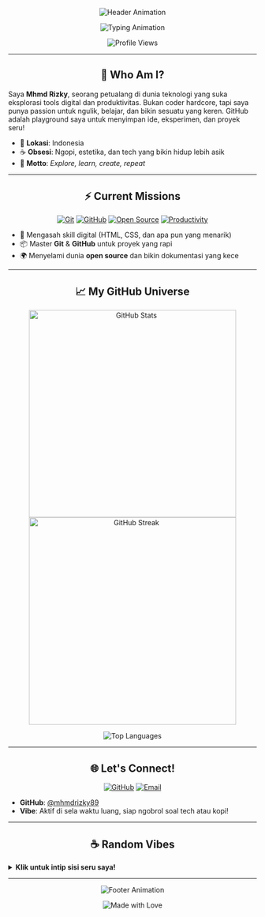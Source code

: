 <p align="center">
  <img src="https://capsule-render.vercel.app/api?type=waving&color=gradient&height=250§ion=header&text=Hey,%20I'm%20Mhmd%20Rizky!&fontSize=60&fontAlignY=40&animation=twitching&fontColor=ffffff" alt="Header Animation" onerror="this.style.display='none'" />
</p>

<p align="center">
  <img src="https://readme-typing-svg.demolab.com?font=Orbitron&weight=600&size=30&pause=800&color=00D4FF&background=0A0A0A00¢er=true&vCenter=true&width=550&lines=Tech%20Wanderer%20%7C%20Digital%20Dreamer;Crafting%20Cool%20Stuff%20%26%20Learning%20Daily" alt="Typing Animation" onerror="this.style.display='none'" />
</p>

<p align="center">
  <img src="https://komarev.com/ghpvc/?username=mhmdrizky89&style=flat-square&color=00D4FF&label=Profile+Views" alt="Profile Views" onerror="this.style.display='none'" />
</p>

---

<h2 align="center">🌌 Who Am I?</h2>

Saya **Mhmd Rizky**, seorang petualang di dunia teknologi yang suka eksplorasi tools digital dan produktivitas. Bukan coder hardcore, tapi saya punya passion untuk ngulik, belajar, dan bikin sesuatu yang keren. GitHub adalah playground saya untuk menyimpan ide, eksperimen, dan proyek seru!

- 📍 **Lokasi**: Indonesia
- ☕ **Obsesi**: Ngopi, estetika, dan tech yang bikin hidup lebih asik
- 🚀 **Motto**: *Explore, learn, create, repeat*

---

<h2 align="center">⚡️ Current Missions</h2>

<p align="center">
  <a href="#"><img src="https://img.shields.io/badge/Git-181717?style=for-the-badge&logo=git&logoColor=FF4C4C&labelColor=0A0A0A" alt="Git" /></a>
  <a href="#"><img src="https://img.shields.io/badge/GitHub-181717?style=for-the-badge&logo=github&logoColor=00D4FF&labelColor=0A0A0A" alt="GitHub" /></a>
  <a href="#"><img src="https://img.shields.io/badge/Open%20Source-3DA639?style=for-the-badge&logo=opensourceinitiative&logoColor=FFFFFF&labelColor=0A0A0A" alt="Open Source" /></a>
  <a href="#"><img src="https://img.shields.io/badge/Productivity-FF6C37?style=for-the-badge&logo=notion&logoColor=FFFFFF&labelColor=0A0A0A" alt="Productivity" /></a>
</p>

- 🧠 Mengasah skill digital (HTML, CSS, dan apa pun yang menarik)
- 📦 Master **Git** & **GitHub** untuk proyek yang rapi
- 🌍 Menyelami dunia **open source** dan bikin dokumentasi yang kece

---

<h2 align="center">📈 My GitHub Universe</h2>

<p align="center">
  <img src="https://github-readme-stats.vercel.app/api?username=mhmdrizky89&show_icons=true&theme=vision-friendly-dark&hide=prs,issues&count_private=true&bg_color=0A0A0A&title_color=00D4FF&text_color=FFFFFF&icon_color=FF4C4C&border_color=00D4FF" alt="GitHub Stats" width="420" onerror="this.style.display='none'" />
  <img src="https://github-readme-streak-stats.herokuapp.com/?user=mhmdrizky89&theme=vision-friendly-dark&hide_border=true&background=0A0A0A&stroke=00D4FF&ring=FF4C4C&fire=FF4C4C&currStreakNum=FFFFFF&sideNums=FFFFFF&currStreakLabel=00D4FF&sideLabels=00D4FF&dates=FFFFFF" alt="GitHub Streak" width="420" onerror="this.style.display='none'" />
</p>

<p align="center">
  <img src="https://github-readme-stats.vercel.app/api/top-langs/?username=mhmdrizky89&layout=compact&theme=vision-friendly-dark&hide_border=true&bg_color=0A0A0A&title_color=00D4FF&text_color=FFFFFF&border_color=00D4FF" alt="Top Languages" onerror="this.style.display='none'" />
</p>

---

<h2 align="center">🌐 Let's Connect!</h2>

<p align="center">
  <a href="https://github.com/mhmdrizky89"><img src="https://img.shields.io/badge/GitHub-181717?style=for-the-badge&logo=github&logoColor=00D4FF&labelColor=0A0A0A" alt="GitHub" /></a>
  <a href="mailto:your.email@example.com"><img src="https://img.shields.io/badge/Email-D14836?style=for-the-badge&logo=gmail&logoColor=FFFFFF&labelColor=0A0A0A" alt="Email" /></a>
</p>

- **GitHub**: [@mhmdrizky89](https://github.com/mhmdrizky89)
- **Vibe**: Aktif di sela waktu luang, siap ngobrol soal tech atau kopi!

---

<h2 align="center">☕ Random Vibes</h2>

<details>
<summary><b>Klik untuk intip sisi seru saya!</b></summary>

- ☕ **Kopi** adalah bahan bakar utama, no debate!
- 🕹 Suka nyoba-nyoba hal baru, walaupun kadang bikin bingung
- 🎨 Pecinta estetika, dari kode sampai layout harus on point!

</details>

---

<p align="center">
  <img src="https://capsule-render.vercel.app/api?type=waving&color=gradient&height=150§ion=footer&animation=twitching" alt="Footer Animation" onerror="this.style.display='none'" />
</p>

<p align="center">
  <img src="https://img.shields.io/badge/Made%20with-💖%20by%20Rizky-00D4FF?style=flat-square" alt="Made with Love" />
</p>

